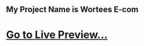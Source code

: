 ## My Project Name is Wortees E-com

# [Go to Live Preview...](https://wortees-products-server.vercel.app/)
